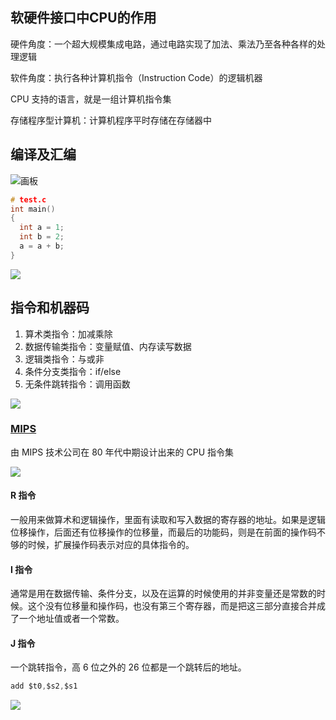 ## 软硬件接口中CPU的作用
硬件角度：一个超大规模集成电路，通过电路实现了加法、乘法乃至各种各样的处理逻辑

软件角度：执行各种计算机指令（Instruction Code）的逻辑机器

CPU 支持的语言，就是一组计算机指令集

存储程序型计算机：计算机程序平时存储在存储器中

## 编译及汇编
![画板](https://cdn.nlark.com/yuque/0/2022/jpeg/155952/1645701189534-089039b2-3e2e-4013-ab41-f87aab8e059d.jpeg)

```c
# test.c
int main()
{
  int a = 1; 
  int b = 2;
  a = a + b;
}
```

![](/images/1645701063597-afb4abeb-b237-4fa2-b4f2-956c1874731f.png)

## 指令和机器码
1. 算术类指令：加减乘除
2. 数据传输类指令：变量赋值、内存读写数据
3. 逻辑类指令：与或非
4. 条件分支类指令：if/else
5. 无条件跳转指令：调用函数

![](/images/1645782113230-16c66a43-ceb6-4fe5-b365-b8fc302124e1.png)

### [MIPS](https://www.mips.com/mipsopen/)
由 MIPS 技术公司在 80 年代中期设计出来的 CPU 指令集

![](/images/1645782640087-8e2b7ad4-f3b1-4974-b0bf-4ab1bc1e657e.png)

#### R 指令
一般用来做算术和逻辑操作，里面有读取和写入数据的寄存器的地址。如果是逻辑位移操作，后面还有位移操作的位移量，而最后的功能码，则是在前面的操作码不够的时候，扩展操作码表示对应的具体指令的。

#### I 指令
通常是用在数据传输、条件分支，以及在运算的时候使用的并非变量还是常数的时候。这个没有位移量和操作码，也没有第三个寄存器，而是把这三部分直接合并成了一个地址值或者一个常数。

#### J 指令
一个跳转指令，高 6 位之外的 26 位都是一个跳转后的地址。

```c
add $t0,$s2,$s1
```

![](/images/1645782896285-58e223ba-2b93-4e00-addf-9e93ac5f4896.png)

